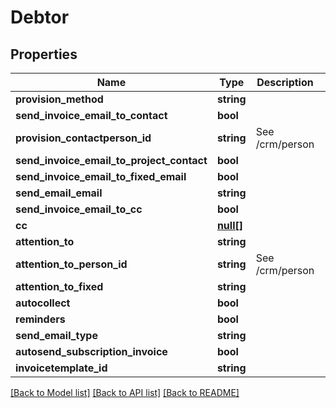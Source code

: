 # Debtor

## Properties

 Name                                      | Type              | Description     | Notes      
-------------------------------------------|-------------------|-----------------|------------
 **provision_method**                      | **string**        |                 | [optional] 
 **send_invoice_email_to_contact**         | **bool**          |                 | [optional] 
 **provision_contactperson_id**            | **string**        | See /crm/person | [optional] 
 **send_invoice_email_to_project_contact** | **bool**          |                 | [optional] 
 **send_invoice_email_to_fixed_email**     | **bool**          |                 | [optional] 
 **send_email_email**                      | **string**        |                 | [optional] 
 **send_invoice_email_to_cc**              | **bool**          |                 | [optional] 
 **cc**                                    | [**null[]**](.md) |                 | [optional] 
 **attention_to**                          | **string**        |                 | [optional] 
 **attention_to_person_id**                | **string**        | See /crm/person | [optional] 
 **attention_to_fixed**                    | **string**        |                 | [optional] 
 **autocollect**                           | **bool**          |                 | [optional] 
 **reminders**                             | **bool**          |                 | [optional] 
 **send_email_type**                       | **string**        |                 | [optional] 
 **autosend_subscription_invoice**         | **bool**          |                 | [optional] 
 **invoicetemplate_id**                    | **string**        |                 | [optional] 

[[Back to Model list]](../README.md#documentation-for-models) [[Back to API list]](../README.md#documentation-for-api-endpoints) [[Back to README]](../README.md)
